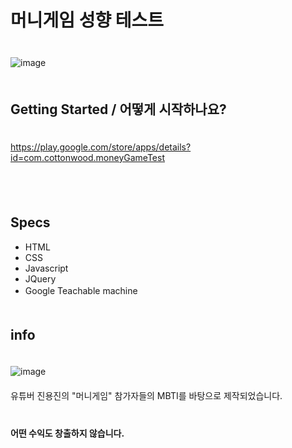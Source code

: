 # 머니게임 성향 테스트
ㅤ  
![image](https://user-images.githubusercontent.com/79053495/150984488-4602c30a-8dba-4820-b14b-11bf03fd0239.png)
ㅤ  
ㅤ  
## Getting Started / 어떻게 시작하나요?
ㅤ  
https://play.google.com/store/apps/details?id=com.cottonwood.moneyGameTest

ㅤ  
ㅤ  
## Specs
- HTML
- CSS
- Javascript
- JQuery
- Google Teachable machine
ㅤ  
ㅤ  
## info
ㅤ  
![image](https://user-images.githubusercontent.com/79053495/150984892-184683f5-396f-4611-b481-6604897e6cbe.png)  
ㅤ  
유튜버 진용진의 "머니게임" 참가자들의 MBTI를 바탕으로 제작되었습니다.  
ㅤ  
ㅤ  
**어떤 수익도 창출하지 않습니다.**
